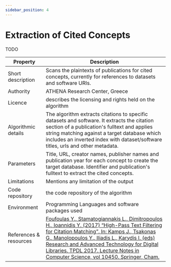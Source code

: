 ```yaml
---
sidebar_position: 4
---
```


# Extraction of Cited Concepts
<span className="todo">TODO</span>

| Property  | Description |
| --- | --- |
| Short description  | Scans the plaintexts of publications for cited concepts, currently for references to datasets and software URIs. |
| Authority  | ATHENA Research Center, Greece  |
| Licence  | describes the licensing and rights held on the algorithm  |
| Algorithmic details | The algorithm extracts citations to specific datasets and software. It extracts the citation section of a publication's fulltext and applies string matching against a target database which includes an inverted index with dataset/software titles, urls and other metadata. |
| Parameters | Title, URL, creator names, publisher names and publication year for each concept to create the target database. Identifier and publication's fulltext to extract the cited concepts. |
| Limitations | Mentions any limitation of the output |
| Code repository | the code repository of the algorithm |
| Environment | Programming Languages and software packages used |
| References & resources | [Foufoulas Y., Stamatogiannakis L., Dimitropoulos H., Ioannidis Y. (2017) “High-Pass Text Filtering for Citation Matching”. In: Kamps J., Tsakonas G., Manolopoulos Y., Iliadis L., Karydis I. (eds) Research and Advanced Technology for Digital Libraries. TPDL 2017. Lecture Notes in Computer Science, vol 10450. Springer, Cham.](https://doi.org/10.1007/978-3-319-67008-9_28) |







